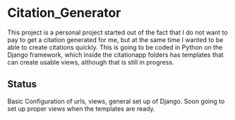 # Citation_Generator
This project is a personal project started out of the fact that I do not want to pay to get a citation generated for me,
but at the same time I wanted to be able to create citations quickly. This is going to be coded in Python on the Django
framework, which inside the citationapp folders has templates that can create usable views, although that is still
in progress. 


## Status
Basic Configuration of urls, views, general set up of Django. Soon going to set up proper views when the
templates are ready.
